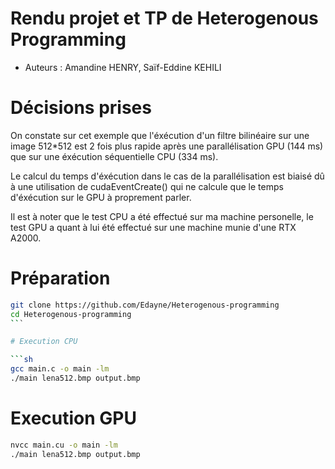 # Rendu projet et TP de Heterogenous Programming

- Auteurs : Amandine HENRY, Saïf-Eddine KEHILI


# Décisions prises
On constate sur cet exemple que l'éxécution d'un filtre bilinéaire sur une image 512*512 est 2 fois plus rapide après une parallélisation GPU (144 ms) que sur une éxécution séquentielle CPU (334 ms).

Le calcul du temps d'éxécution dans le cas de la parallélisation est biaisé dû à une utilisation de cudaEventCreate() qui ne calcule que le temps d'éxécution sur le GPU à proprement parler.

Il est à noter que le test CPU a été effectué sur ma machine personelle, le test GPU a quant à lui été effectué sur une machine munie d'une RTX A2000.


# Préparation

```sh
git clone https://github.com/Edayne/Heterogenous-programming
cd Heterogenous-programming
``̀

# Execution CPU

```sh
gcc main.c -o main -lm
./main lena512.bmp output.bmp
```

# Execution GPU

```sh
nvcc main.cu -o main -lm
./main lena512.bmp output.bmp
```
